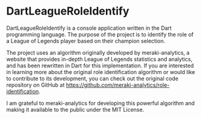 # DartLeagueRoleIdentify
DartLeagueRoleIdentify is a console application written in the Dart programming language. The purpose of the project is to identify the role of a League of Legends player based on their champion selection.

The project uses an algorithm originally developed by meraki-analytics, a website that provides in-depth League of Legends statistics and analytics, and has been rewritten in Dart for this implementation. 
If you are interested in learning more about the original role identification algorithm or would like to contribute to its development, you can check out the original code repository on GitHub at https://github.com/meraki-analytics/role-identification.

I am grateful to meraki-analytics for developing this powerful algorithm and making it available to the public under the MIT License.
